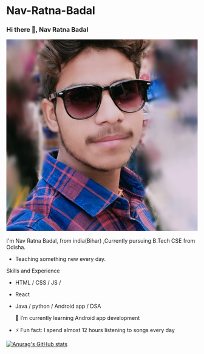 # Nav-Ratna-Badal
### Hi there 👋, Nav Ratna Badal
![Design and Development](https://github.com/NavRatnaBADAL/Nav-Ratna-Badal/blob/main/badal.jpg.jpeg)

I'm Nav Ratna Badal, from india(Bihar) ,Currently pursuing B.Tech CSE from Odisha. 
* Teaching something new every day.

Skills and Experience
* HTML / CSS / JS / 
* React 
* Java / python / Android  app / DSA


  🌱 I’m currently learning Android app development 
- ⚡ Fun fact: I spend almost 12 hours listening to songs every day  













[![Anurag's GitHub stats](https://github-readme-stats.vercel.app/api?username=NavRatnaBadal)](https://github.com/anuraghazra/github-readme-stats)
